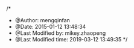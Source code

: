 /*
 * @Author: mengqinfan
 * @Date: 2015-01-12 13:48:34 
 * @Last Modified by: mikey.zhaopeng
 * @Last Modified time: 2019-03-12 13:49:35
 */
